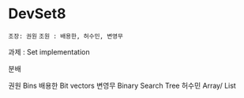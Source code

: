 # DevSet8

`조장: 권원`
`조원 : 배용한, 허수민, 변영무`

과제 : Set implementation 

분배

권원 Bins
배용한 Bit vectors
변영무 Binary Search Tree
허수민 Array/ List
